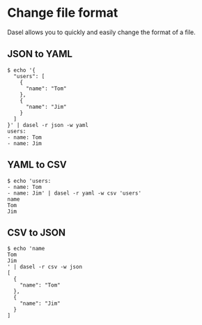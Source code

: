 # Change file format

Dasel allows you to quickly and easily change the format of a file.

## JSON to YAML

```
$ echo '{
  "users": [
    {
      "name": "Tom"
    },
    {
      "name": "Jim"
    }
  ]
}' | dasel -r json -w yaml
users:
- name: Tom
- name: Jim
```

## YAML to CSV

```
$ echo 'users:
- name: Tom
- name: Jim' | dasel -r yaml -w csv 'users'  
name
Tom
Jim

```

## CSV to JSON

```
$ echo 'name
Tom
Jim
' | dasel -r csv -w json
[
  {
    "name": "Tom"
  },
  {
    "name": "Jim"
  }
]

```

